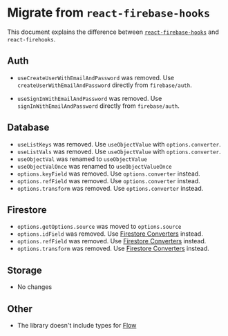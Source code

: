 # Migrate from `react-firebase-hooks`

This document explains the difference between [`react-firebase-hooks`](https://www.npmjs.com/package/react-firebase-hooks) and `react-firehooks`.

## Auth

-   `useCreateUserWithEmailAndPassword` was removed. Use `createUserWithEmailAndPassword` directly from `firebase/auth`.

-   `useSignInWithEmailAndPassword` was removed. Use `signInWithEmailAndPassword` directly from `firebase/auth`.

## Database

-   `useListKeys` was removed. Use `useObjectValue` with `options.converter`.
-   `useListVals` was removed. Use `useObjectValue` with `options.converter`.
-   `useObjectVal` was renamed to `useObjectValue`
-   `useObjectValOnce` was renamed to `useObjectValueOnce`
-   `options.keyField` was removed. Use `options.converter` instead.
-   `options.refField` was removed. Use `options.converter` instead.
-   `options.transform` was removed. Use `options.converter` instead.

## Firestore

-   `options.getOptions.source` was moved to `options.source`
-   `options.idField` was removed. Use [Firestore Converters](https://firebase.google.com/docs/reference/js/firestore_.firestoredataconverter) instead.
-   `options.refField` was removed. Use [Firestore Converters](https://firebase.google.com/docs/reference/js/firestore_.firestoredataconverter) instead.
-   `options.transform` was removed. Use [Firestore Converters](https://firebase.google.com/docs/reference/js/firestore_.firestoredataconverter) instead.

## Storage

-   No changes

## Other

-   The library doesn't include types for [Flow](https://flow.org/)
